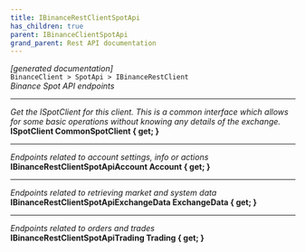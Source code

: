 ```yaml
---
title: IBinanceRestClientSpotApi
has_children: true
parent: IBinanceClientSpotApi
grand_parent: Rest API documentation
---
```

*[generated documentation]*  
`BinanceClient > SpotApi > IBinanceRestClient`  
*Binance Spot API endpoints*
  
***
*Get the ISpotClient for this client. This is a common interface which allows for some basic operations without knowing any details of the exchange.*  
**ISpotClient CommonSpotClient { get; }**  
***
*Endpoints related to account settings, info or actions*  
**IBinanceRestClientSpotApiAccount Account { get; }**  
***
*Endpoints related to retrieving market and system data*  
**IBinanceRestClientSpotApiExchangeData ExchangeData { get; }**  
***
*Endpoints related to orders and trades*  
**IBinanceRestClientSpotApiTrading Trading { get; }**  
